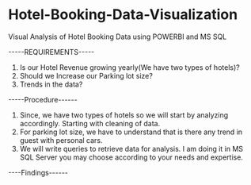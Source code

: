 # Hotel-Booking-Data-Visualization
Visual Analysis of Hotel Booking Data using POWERBI and MS SQL

-----REQUIREMENTS-----
1) Is our Hotel Revenue growing yearly(We have two types of hotels)?
2) Should we Increase our Parking lot size?
3) Trends in the data?

-----Procedure------
1) Since, we have two types of hotels so we will start by analyzing accordingly. Starting with cleaning of data.
2) For parking lot size, we have to understand that is there any trend in guest with personal cars.
3) We will write queries to retrieve data for analysis. I am doing it in MS SQL Server you may choose according to your needs and expertise.

----Findings------
